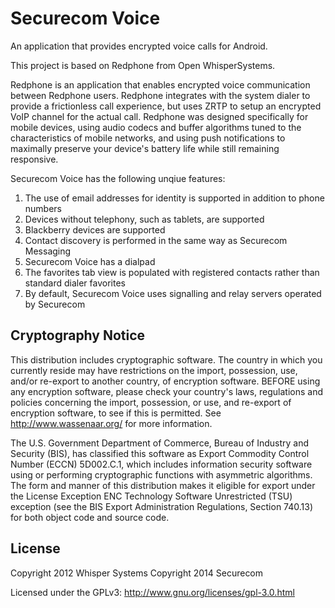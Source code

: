Securecom Voice
===============

An application that provides encrypted voice calls for Android.

This project is based on Redphone from Open WhisperSystems.

Redphone is an application that enables encrypted voice communication between Redphone users. Redphone integrates with the system dialer to provide a frictionless call experience, but uses ZRTP to setup an encrypted VoIP channel for the actual call.  Redphone was designed specifically for mobile devices, using audio codecs and buffer algorithms tuned to the characteristics of mobile networks, and using push notifications to maximally preserve your device's battery life while still remaining responsive.

Securecom Voice has the following unqiue features:

1. The use of email addresses for identity is supported in addition to phone numbers
2. Devices without telephony, such as tablets, are supported
3. Blackberry devices are supported
4. Contact discovery is performed in the same way as Securecom Messaging
5. Securecom Voice has a dialpad
6. The favorites tab view is populated with registered contacts rather than standard dialer favorites
7. By default, Securecom Voice uses signalling and relay servers operated by Securecom


Cryptography Notice
-------------------

This distribution includes cryptographic software. The country in which you currently reside may have restrictions on the import, possession, use, and/or re-export to another country, of encryption software. 
BEFORE using any encryption software, please check your country's laws, regulations and policies concerning the import, possession, or use, and re-export of encryption software, to see if this is permitted. 
See <http://www.wassenaar.org/> for more information.

The U.S. Government Department of Commerce, Bureau of Industry and Security (BIS), has classified this software as Export Commodity Control Number (ECCN) 5D002.C.1, which includes information security software using or performing cryptographic functions with asymmetric algorithms. 
The form and manner of this distribution makes it eligible for export under the License Exception ENC Technology Software Unrestricted (TSU) exception (see the BIS Export Administration Regulations, Section 740.13) for both object code and source code.

License
-------

Copyright 2012 Whisper Systems
Copyright 2014 Securecom


Licensed under the GPLv3: http://www.gnu.org/licenses/gpl-3.0.html
